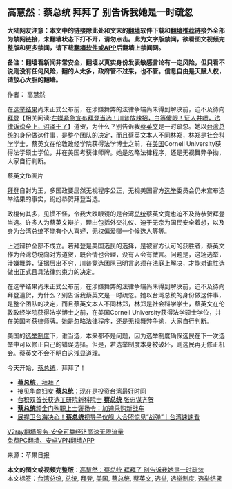  <h2>高慧然：蔡总统 拜拜了 别告诉我她是一时疏忽</h2> <p class="notice"><b>大陆网友注意：本文中的链接除此处和文末的<a href="https://github.com/bannedbook/fanqiang" >翻墙</a>软件下载和<a href="https://github.com/killgcd/justmysocks/blob/master/README.md">翻墙推荐</a>链接外全部为禁网链接，未翻墙状态下打不开，请勿点击。此为文字版禁闻，欲看图文视频完整版和更多禁闻，请下载<a href="https://github.com/bannedbook/fanqiang">翻墙软件或APP</a>后翻墙上禁闻网。</p><p>备注：翻墙看新闻非常安全，翻墙以真实身份发表敏感言论有一定风险，但只看不说则没有任何风险，翻的人太多，政府管不过来，也不管。信息自由是天赋人权，请放心大胆的翻墙。</b></p>  <div class="entry"> <p>作者： 高慧然</p> <p id="summary">在<a href="https://www.bannedbook.org/bnews/tag/%E9%80%89%E4%B8%BE%E7%BB%93%E6%9E%9C/" class="st_tag internal_tag" rel="tag" title="标签 选举结果 下的日志">选举结果</a>尚未正式公布前，在涉嫌舞弊的法律争端尚未得到解决前，迫不及待向<span class='wp_keywordlink'><a href="https://www.bannedbook.org/bnews/comments/20201018/1415809.html" title="“硬盘门”再爆：拿中共华信10％股的“大人物”正是拜登" target="_blank">拜登</a></span>【相关阅读:<a href='https://www.bannedbook.org/bnews/bannedvideo/20201108/1427782.html' target='_blank'>左媒紧急宣布拜登当选！川普放辣招，白等傻眼！证人井喷，法律诉讼全上，沼泽干了</a>】道贺，为什么？别告诉我<a href="https://www.bannedbook.org/bnews/tag/%e8%94%a1%e8%8b%b1%e6%96%87/" class="st_tag internal_tag" rel="tag" title="标签 蔡英文 下的日志">蔡英文</a>是一时疏忽。她以<a href="https://www.bannedbook.org/bnews/tag/%E5%8F%B0%E6%B9%BE%E6%80%BB%E7%BB%9F/" class="st_tag internal_tag" rel="tag" title="标签 台湾总统 下的日志">台湾总统</a>的身份做这件事，是整个团队的决定，而且蔡英文本人不同林郑，林郑是社会<span class='wp_keywordlink'><a href="https://www.bannedbook.org/forum11/topic309.html" title="禁片：“科学”的棍子" target="_blank">科学</a></span>学士，蔡英文在伦敦政经学院获得法学博士之前，在<a href="https://www.bannedbook.org/bnews/tag/%e7%be%8e%e5%9b%bd/" class="st_tag internal_tag" rel="tag" title="标签 美国 下的日志">美国</a>Cornell University获得法学硕士学位，并在美国考获律师牌。她是忽略法律程序，还是无视舞弊争拗，大家自行判断。</p> <p id="conimg"></p>  <p>蔡英文fb圖片</p> <p><a href="https://www.bannedbook.org/bnews/tag/%e6%8b%9c%e7%99%bb/" class="st_tag internal_tag" rel="tag" title="标签 拜登 下的日志">拜登</a>自封为王，多国政要居然无视程序公正，无视美国官方<a href="https://www.bannedbook.org/bnews/tag/%e9%80%89%e4%b8%be/" class="st_tag internal_tag" rel="tag" title="标签 选举 下的日志">选举</a>委员会仍未宣布选举结果的事实，纷纷恭贺拜登当选。</p> <p>政棍何其多，见惯不怪，令我大跌眼镜的是台湾<a href="https://www.bannedbook.org/bnews/tag/%e6%80%bb%e7%bb%9f/" class="st_tag internal_tag" rel="tag" title="标签 总统 下的日志">总统</a>蔡英文竟也迫不及待恭贺拜登当选。许多人为蔡英文辩护，理由包括外交礼仪、迫于无奈为国民安全着想，以及身为台湾总统不能有个人喜好，无权偏爱哪一个候选人等等。</p>  <p>上述辩护全部不成立。若拜登是美国选民的选择，是被官方认可的获胜者，蔡英文作为台湾总统向对方道贺，既合情也合理，没有人会有微言。问题是，这场选举，涉嫌舞弊，证据层出不穷，川普竞选团队已明言必须在法庭上解决，才能对谁胜选做出正式且具法律约束力的决定。</p> <p>在选举结果尚未正式公布前，在涉嫌舞弊的法律争端尚未得到解决前，迫不及待向拜登道贺，为什么？别告诉我蔡英文是一时疏忽。她以台湾总统的身份做这件事，是整个团队的决定，而且蔡英文本人不同林郑，林郑是社会科学学士，蔡英文在伦敦政经学院获得法学博士之前，在美国Cornell University获得法学硕士学位，并在美国考获律师牌。她是忽略法律程序，还是无视舞弊争拗，大家自行判断。</p> <p>美国的<a href="https://www.bannedbook.org/bnews/tag/%E9%80%89%E4%B8%BE%E5%88%B6%E5%BA%A6/" class="st_tag internal_tag" rel="tag" title="标签 选举制度 下的日志">选举制度</a>下，谁当选，本来都不是问题，因为选举制度确保选民在下一次选举中可以修正自己的错误选择。但是，若选举制度本身被破坏，则选民再无修正机会。蔡英文不会不明白这浅显道理。</p>  <p>今天开始，<a href="https://www.bannedbook.org/bnews/tag/%E8%94%A1%E6%80%BB%E7%BB%9F/" class="st_tag internal_tag" rel="tag" title="标签 蔡总统 下的日志">蔡总统</a>，拜拜了！</p> <ul class='op-related-articles' title='相关阅读'> <li><a href='https://www.bannedbook.org/bnews/ssgc/20201110/1428991.html' target='_blank'><b>蔡总统</b>，拜拜了</a></li> <li><a href='https://www.bannedbook.org/bnews/taiwannews/20201103/1425041.html' target='_blank'>接见华商妇女 <b>蔡总统</b>：现在是投资台湾最好时间</a></li> <li><a href='https://www.bannedbook.org/bnews/taiwannews/20201028/1421642.html' target='_blank'>台积双首长获选工研院新科院士 <b>蔡总统</b> 张忠谋齐贺</a></li> <li><a href='https://www.bannedbook.org/bnews/taiwannews/20201021/1417702.html' target='_blank'><b>蔡总统</b>颁金门殉职上士褒扬令：加速采购新战车</a></li> <li><a href='https://www.bannedbook.org/bnews/taiwannews/20200925/1402889.html' target='_blank'>展捍卫台海决心！<b>蔡总统</b>视导子仪舰 大合照惊见“战弹”｜台湾速速看</a></li> </ul> <p class="texttj"> <a href="https://www.bannedbook.org/forum23/topic22702.html" target="_blank">V2ray翻墙服务-安全可靠经济高速无限流量</a><br/> <a href="https://github.com/bannedbook/fanqiang/wiki/%E7%A6%81%E9%97%BB%E7%BD%91%E5%AE%89%E5%8D%93%E7%BF%BB%E5%A2%99%E6%96%B0%E9%97%BBAPP" target="_blank">免费PC翻墙、安卓VPN翻墙APP</a></p><p> 来源：苹果日报 </p><a name='sharetosocial'></a>       <div><b>本文的图文或视频完整版</b>：<a href='https://www.bannedbook.org/bnews/comments/20201113/1430343.html'>高慧然：蔡总统 拜拜了 别告诉我她是一时疏忽</a></div>  </div><!--END ENTRY--> <div class="postfooter"> <div>本文标签：<a href="https://www.bannedbook.org/bnews/tag/%E5%8F%B0%E6%B9%BE%E6%80%BB%E7%BB%9F/" rel="tag">台湾总统</a>, <a href="https://www.bannedbook.org/bnews/tag/%e6%80%bb%e7%bb%9f/" rel="tag">总统</a>, <a href="https://www.bannedbook.org/bnews/tag/%e6%8b%9c%e7%99%bb/" rel="tag">拜登</a>, <a href="https://www.bannedbook.org/bnews/tag/%e7%be%8e%e5%9b%bd/" rel="tag">美国</a>, <a href="https://www.bannedbook.org/bnews/tag/%E8%94%A1%E6%80%BB%E7%BB%9F/" rel="tag">蔡总统</a>, <a href="https://www.bannedbook.org/bnews/tag/%e8%94%a1%e8%8b%b1%e6%96%87/" rel="tag">蔡英文</a>, <a href="https://www.bannedbook.org/bnews/tag/%e9%80%89%e4%b8%be/" rel="tag">选举</a>, <a href="https://www.bannedbook.org/bnews/tag/%E9%80%89%E4%B8%BE%E5%88%B6%E5%BA%A6/" rel="tag">选举制度</a>, <a href="https://www.bannedbook.org/bnews/tag/%E9%80%89%E4%B8%BE%E7%BB%93%E6%9E%9C/" rel="tag">选举结果</a></div>  </div><!--END POSTFOOTER--> 